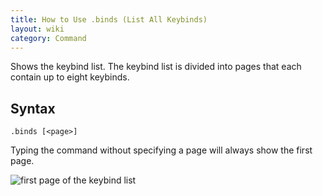 ```yaml
---
title: How to Use .binds (List All Keybinds)
layout: wiki
category: Command
---
```

Shows the keybind list. The keybind list is divided into pages that each contain up to eight keybinds.

## Syntax
`.binds [<page>]`

Typing the command without specifying a page will always show the first page.

![first page of the keybind list](https://cloud.githubusercontent.com/assets/10100202/8272975/aee13d66-1859-11e5-912f-98d4e200f000.png)
